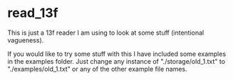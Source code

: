 # read_13f

This is just a 13f reader I am using to look at some stuff (intentional vagueness). 


If you would like to try some stuff with this I have included some examples in the examples folder.
Just change any instance of "./storage/old_1.txt" to "./examples/old_1.txt" or any of the other example file names.